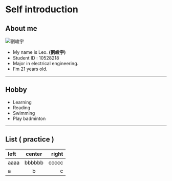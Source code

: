 # Self introduction

## About me
![劉峻宇](https://scontent.ftpe10-1.fna.fbcdn.net/v/t1.0-9/13754428_897155820392734_7716635049004032367_n.jpg?_nc_cat=107&_nc_sid=85a577&_nc_ohc=hiX1lOFdNPsAX95GOsw&_nc_ht=scontent.ftpe10-1.fna&oh=45b658cb49868508fb97d77a53a8fd53&oe=5E8F11AB "Facebook")
- My name is Leo. **(劉峻宇)**
- Student ID : 10528218 
- Major in electrical engineering.
- I'm 21 years old.

***

## Hobby
- Learning
- Reading
- Swimming
- Play badminton

***
## List ( practice ) 

| left | center | right |
| :--- | :----: | ----: |
| aaaa | bbbbbb | ccccc |
| a    | b      | c     |